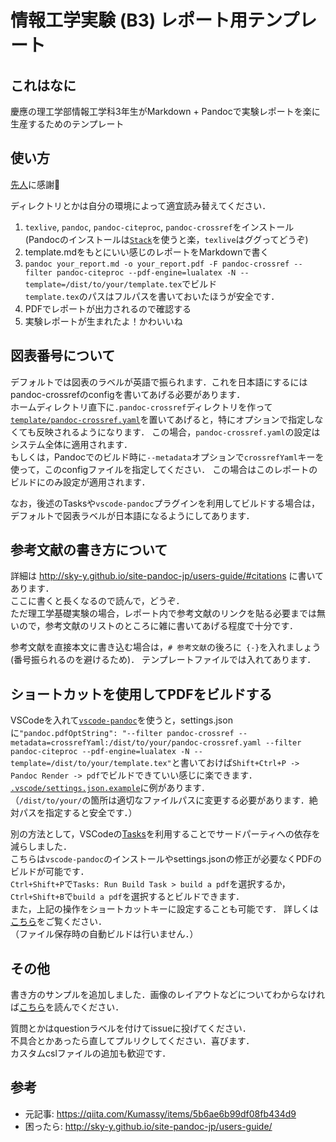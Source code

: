 # 情報工学実験 (B3) レポート用テンプレート

## これはなに

慶應の理工学部情報工学科3年生がMarkdown + Pandocで実験レポートを楽に生産するためのテンプレート

## 使い方

[先人](https://gist.github.com/Kumassy/cbecb2a34f68cfd0a6be24426f9c7aa4)に感謝:pray:

ディレクトリとかは自分の環境によって適宜読み替えてください．

1. `texlive`, `pandoc`, `pandoc-citeproc`, `pandoc-crossref`をインストール \
   (Pandocのインストールは[`Stack`](https://docs.haskellstack.org/en/stable/README/)を使うと楽，`texlive`はググってどうぞ)
2. template.mdをもとにいい感じのレポートをMarkdownで書く
3. `pandoc your_report.md -o your_report.pdf -F pandoc-crossref --filter pandoc-citeproc --pdf-engine=lualatex -N --template=/dist/to/your/template.tex`でビルド \
   `template.tex`のパスはフルパスを書いておいたほうが安全です．
4. PDFでレポートが出力されるので確認する
5. 実験レポートが生まれたよ！かわいいね

## 図表番号について

デフォルトでは図表のラベルが英語で振られます．これを日本語にするにはpandoc-crossrefのconfigを書いてあげる必要があります．\
ホームディレクトリ直下に`.pandoc-crossref`ディレクトリを作って[`template/pandoc-crossref.yaml`](template/pandoc-crossref.yaml)を置いてあげると，特にオプションで指定しなくても反映されるようになります．
この場合，`pandoc-crossref.yaml`の設定はシステム全体に適用されます．\
もしくは，Pandocでのビルド時に`--metadata`オプションで`crossrefYaml`キーを使って，このconfigファイルを指定してください．
この場合はこのレポートのビルドにのみ設定が適用されます．

なお，後述のTasksや`vscode-pandoc`プラグインを利用してビルドする場合は，デフォルトで図表ラベルが日本語になるようにしてあります．
## 参考文献の書き方について

詳細は http://sky-y.github.io/site-pandoc-jp/users-guide/#citations に書いてあります．\
ここに書くと長くなるので読んで，どうぞ． \
ただ理工学基礎実験の場合，レポート内で参考文献のリンクを貼る必要までは無いので，参考文献のリストのところに雑に書いてあげる程度で十分です．

参考文献を直接本文に書き込む場合は，`# 参考文献`の後ろに` {-}`を入れましょう (番号振られるのを避けるため)．
テンプレートファイルでは入れてあります．

## ショートカットを使用してPDFをビルドする

VSCodeを入れて[`vscode-pandoc`](https://marketplace.visualstudio.com/items?itemName=DougFinke.vscode-pandoc)を使うと，settings.jsonに`"pandoc.pdfOptString": "--filter pandoc-crossref --metadata=crossrefYaml:/dist/to/your/pandoc-crossref.yaml --filter pandoc-citeproc --pdf-engine=lualatex -N --template=/dist/to/your/template.tex"`と書いておけば`Shift+Ctrl+P -> Pandoc Render -> pdf`でビルドできていい感じに楽できます．\
[`.vscode/settings.json.example`](.vscode/settings.json.example)に例があります．\
（`/dist/to/your/`の箇所は適切なファイルパスに変更する必要があります．絶対パスを指定すると安全です．）

別の方法として，VSCodeの[Tasks](https://code.visualstudio.com/docs/editor/tasks)を利用することでサードパーティへの依存を減らしました．\
こちらは`vscode-pandoc`のインストールやsettings.jsonの修正が必要なくPDFのビルドが可能です．\
`Ctrl+Shift+P`で`Tasks: Run Build Task > build a pdf`を選択するか，`Ctrl+Shift+B`で`build a pdf`を選択するとビルドできます．\
また，上記の操作をショートカットキーに設定することも可能です．
詳しくは[こちら](https://code.visualstudio.com/docs/editor/tasks#_binding-keyboard-shortcuts-to-tasks)をご覧ください．\
（ファイル保存時の自動ビルドは行いません．）

## その他

書き方のサンプルを追加しました．画像のレイアウトなどについてわからなければ[こちら](example/examples.md)を読んでください．

質問とかはquestionラベルを付けてissueに投げてください．\
不具合とかあったら直してプルリクしてください．喜びます．\
カスタムcslファイルの追加も歓迎です．

## 参考

- 元記事: https://qiita.com/Kumassy/items/5b6ae6b99df08fb434d9
- 困ったら: http://sky-y.github.io/site-pandoc-jp/users-guide/
